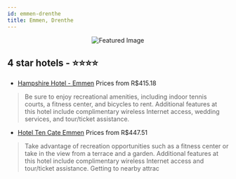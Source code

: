 ```yaml
---
id: emmen-drenthe
title: Emmen, Drenthe
---
```


<center><img src="https://i.travelapi.com/hotels/1000000/430000/422200/422181/45b87f24_z.jpg" alt="Featured Image" /></center>


##  4 star hotels - ⭐️⭐️⭐️⭐️

-    [Hampshire Hotel - Emmen](https://us.hurb.com/hotels/emmen/hampshire-hotel-emmen-JNP-JP546132?cmp=18055) Prices from R$415.18
   > Be sure to enjoy recreational amenities, including indoor tennis courts, a fitness center, and bicycles to rent. Additional features at this hotel include complimentary wireless Internet access, wedding services, and tour/ticket assistance.
-    [Hotel Ten Cate Emmen](https://us.hurb.com/hotels/emmen/hotel-ten-cate-emmen-JNP-JP104190?cmp=18055) Prices from R$447.51
   > Take advantage of recreation opportunities such as a fitness center or take in the view from a terrace and a garden. Additional features at this hotel include complimentary wireless Internet access and tour/ticket assistance. Getting to nearby attrac
